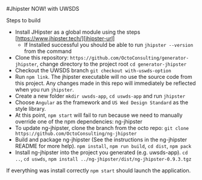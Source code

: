 #Jhipster NOW! with UWSDS

Steps to build
- Install JHipster as a global module using the steps [https://www.jhipster.tech/][jhipster-url]
    - If Installed successful you should be able to run `jhipster --version` from the command
- Clone this repository: `https://github.com/OctoConsulting/generator-jhipster`, change directory to the project root `cd generator-jhipster`
- Checkout the UWSDS branch `git checkout with-uswds-option`
- Run `npm link`. The jhipster executable will no use the source code from this project. Any changes made in this repo will immediately be reflected when you run `jhipster`.
- Create a new folder `mkdir uwsds-app`, `cd uswds-app` and run `jhipster`
- Choose `Angular` as the framework and `US Wed Design Standard` as the style library.
- At this point, `npm start` will fail to run because we need to manually override one of the npm dependencies: ng-jhipster
- To update ng-jhipster, clone the branch from the octo repo: `git clone https://github.com/OctoConsulting/ng-jhipster`
- Build and package ng-jhipster (See the instructions in the ng-jhipster README for more help). `npm install`, `npm run build`, `cd dist`, `npm pack`
- Install ng-jhipster into the project you generated (e.g. uwsds-app). `cd ..`, `cd uswds`, `npm install ../ng-jhipster/dist/ng-jhipster-0.9.3.tgz`


If everything was install correctly `npm start` should launch the application.
